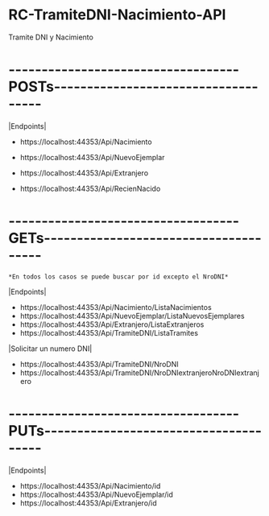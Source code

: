 # RC-TramiteDNI-Nacimiento-API
Tramite DNI y Nacimiento

# -----------------------------------POSTs------------------------------------
|Endpoints|

* https://localhost:44353/Api/Nacimiento					
* https://localhost:44353/Api/NuevoEjemplar				
* https://localhost:44353/Api/Extranjero	

* https://localhost:44353/Api/RecienNacido

# -----------------------------------GETs--------------------------------------
	*En todos los casos se puede buscar por id excepto el NroDNI*
|Endpoints|				
* https://localhost:44353/Api/Nacimiento/ListaNacimientos 		
* https://localhost:44353/Api/NuevoEjemplar/ListaNuevosEjemplares		
* https://localhost:44353/Api/Extranjero/ListaExtranjeros			
* https://localhost:44353/Api/TramiteDNI/ListaTramites 		

|Solicitar un numero DNI|
* https://localhost:44353/Api/TramiteDNI/NroDNI 	
* https://localhost:44353/Api/TramiteDNI/NroDNIextranjeroNroDNIextranjero  

# -----------------------------------PUTs--------------------------------------
|Endpoints|					
* https://localhost:44353/Api/Nacimiento/id			
* https://localhost:44353/Api/NuevoEjemplar/id		
* https://localhost:44353/Api/Extranjero/id				
